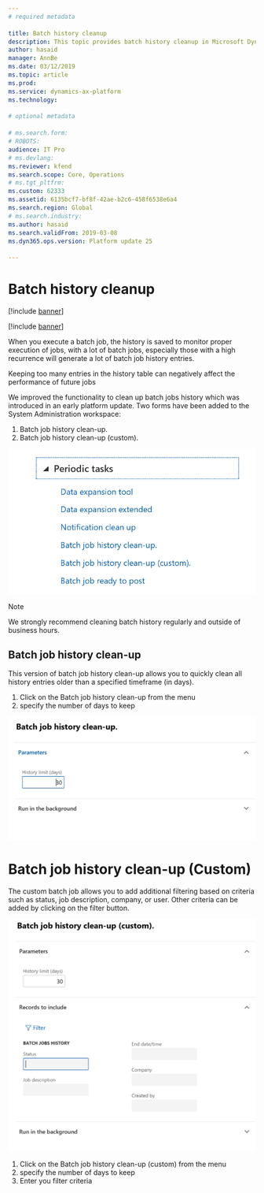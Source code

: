 ```yaml
---
# required metadata

title: Batch history cleanup
description: This topic provides batch history cleanup in Microsoft Dynamics 365 for Finance and Operations.
author: hasaid
manager: AnnBe
ms.date: 03/12/2019
ms.topic: article
ms.prod: 
ms.service: dynamics-ax-platform
ms.technology: 

# optional metadata

# ms.search.form: 
# ROBOTS: 
audience: IT Pro
# ms.devlang: 
ms.reviewer: kfend
ms.search.scope: Core, Operations
# ms.tgt_pltfrm: 
ms.custom: 62333
ms.assetid: 6135bcf7-bf8f-42ae-b2c6-458f6538e6a4
ms.search.region: Global
# ms.search.industry: 
ms.author: hasaid
ms.search.validFrom: 2019-03-08
ms.dyn365.ops.version: Platform update 25

---
```


# Batch history cleanup

[!include [banner](../includes/banner.md)]

[!include [banner](../includes/preview-banner.md)]

When you execute a batch job, the history is saved to monitor proper execution of jobs, with a lot of batch jobs, especially those with a high recurrence 
will generate a lot of batch job history entries.

Keeping too many entries in the history table can negatively affect the performance of future jobs

We improved the functionality to clean up batch jobs history which was introduced in an early platform update. 
Two forms have been added to the System Administration workspace:

1. Batch job history clean-up.
2. Batch job history clean-up (custom).

![Cleanup menu](./media/batch-cleanup-menu.png) 

>[!NOTE] 
>We strongly recommend cleaning batch history regularly and outside of business hours.


## Batch job history clean-up

This version of batch job history clean-up allows you to quickly clean all history entries older than a specified timeframe (in days).

1.	Click on the Batch job history clean-up from the menu
2.	specify the number of days to keep

![Regular Job](./media/batch-cleanup-regular.png) 
 
# Batch job history clean-up (Custom)

The custom batch job allows you to add additional filtering based on criteria such as status, job description, company, or user. Other criteria can be added by clicking on the filter button.

![Custom Job](./media/batch-cleanup-custom.png) 

1.	Click on the Batch job history clean-up (custom) from the menu
2.	specify the number of days to keep
3.  Enter you filter criteria
